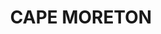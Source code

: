 ---
lastmod: '2025-04-06T06:05:21+00:00'
latitude: -27.162277
layout: suburb
longitude: 153.393497
postcode: '4025'
state: QLD
title: CAPE MORETON
url: /qld/cape-moreton/
---